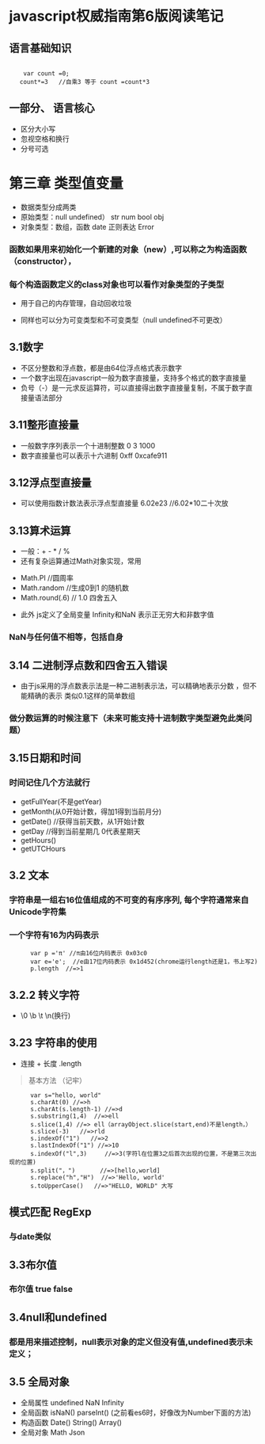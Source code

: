 # javascript权威指南第6版阅读笔记
	  
## 语言基础知识
	  
``` 只发现一个不熟悉的
	  
	var count =0;
   count*=3   //自乘3 等于 count =count*3
```
## 一部分、 语言核心
+ 区分大小写
+ 忽视空格和换行
+ 分号可选
	 
# 第三章 类型值变量
	 
+ 数据类型分成两类
+ 原始类型：null undefined） str num bool obj
+ 对象类型：数组，函数 date 正则表达 Error 
	  
### 函数如果用来初始化一个新建的对象（new）,可以称之为构造函数（constructor），
###	 每个构造函数定义的class对象也可以看作对象类型的子类型
	  
+ 用于自己的内存管理，自动回收垃圾
	  
+ 同样也可以分为可变类型和不可变类型（null undefined不可更改）
	  
## 3.1数字
	  
+ 不区分整数和浮点数，都是由64位浮点格式表示数字
+ 一个数字出现在javascript一般为数字直接量，支持多个格式的数字直接量
+  负号（-）是一元求反运算符，可以直接得出数字直接量复制，不属于数字直接量语法部分
	  
## 3.11整形直接量
+ 一般数字序列表示一个十进制整数  0 3 1000
+ 数字直接量也可以表示十六进制 0xff 0xcafe911
	  
## 3.12浮点型直接量
	  
+ 可以使用指数计数法表示浮点型直接量   6.02e23 //6.02*10二十次放
	  
## 3.13算术运算
	  
	  
+ 一般：+ - * / %
+ 还有复杂运算通过Math对象实现，常用
- Math.PI  //圆周率
- Math.random  //生成0到1 的随机数
- Math.round(.6)  // 1.0 四舍五入
	   
+ 此外 js定义了全局变量 Infinity和NaN 表示正无穷大和非数字值
	  
### NaN与任何值不相等，包括自身
	  
## 3.14 二进制浮点数和四舍五入错误
	  
+ 由于js采用的浮点数表示法是一种二进制表示法，可以精确地表示分数 ，但不能精确的表示
	  类似0.1这样的简单数组
### 做分数运算的时候注意下（未来可能支持十进制数字类型避免此类问题）
	  
## 3.15日期和时间
	  
### 时间记住几个方法就行 
+ getFullYear(不是getYear)
+ getMonth(从0开始计数，得加1得到当前月分)
+ getDate()  //获得当前天数，从1开始计数
+ getDay   //得到当前星期几  0代表星期天
+ getHours()
+ getUTCHours
	  
## 3.2 文本
	  
### 字符串是一组右16位值组成的不可变的有序序列, 每个字符通常来自Unicode字符集
###	 一个字符有16为内码表示
```
	  var p ='π' //π由16位内码表示 0x03c0
	  var e='e';  //e由17位内码表示 0x1d452(chrome运行length还是1，书上写2)
	  p.length  //=>1
```

## 3.2.2 转义字符	

+ \0 \b \t \n(换行)
	  
	  
## 3.23 字符串的使用
+ 连接 + 长度 .length
	  
> 基本方法 （记牢）
```
	  var s="hello, world"
	  s.charAt(0) //=>h
      s.charAt(s.length-1) //=>d
	  s.substring(1,4)  //=>ell
	  s.slice(1,4) //=> ell（arrayObject.slice(start,end)不是length，）
	  s.slice(-3)   //=>rld
	  s.indexOf("1")   //=>2
	  s.lastIndexOf("1") //=>10
	  s.indexOf("l",3)     //=>3(字符l在位置3之后首次出现的位置，不是第三次出现的位置)
	  s.split("，")       //=>[hello,world]
	  s.replace("h","H")  //=>'Hello, world'
	  s.toUpperCase()   //=>"HELLO, WORLD" 大写 
```	  
	  
## 模式匹配  RegExp
	   
### 与date类似
	   
## 3.3布尔值
### 布尔值 true false
	   
## 3.4null和undefined
### 都是用来描述控制，null表示对象的定义但没有值,undefined表示未定义；
	   
## 3.5 全局对象
+ 全局属性  undefined NaN Infinity 
+ 全局函数 isNaN() parseInt() (之前看es6时，好像改为Number下面的方法)
+ 构造函数  Date() String() Array()
+ 全局对象  Math Json
	   
	   
	   
	   
	 

	   
	  
	  
	  
	  
	  
	  
	  
	  